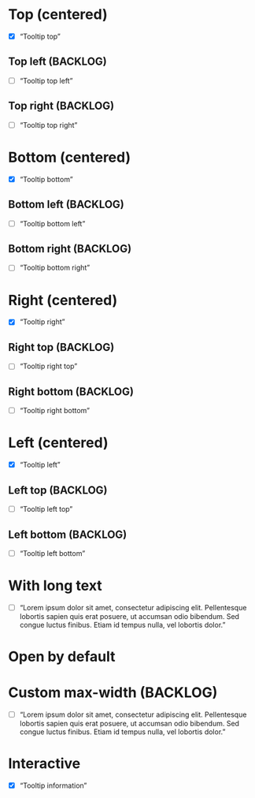 # Top (centered)

- [x] “Tooltip top”

## Top left (BACKLOG)

- [ ] “Tooltip top left”

## Top right (BACKLOG)

- [ ] “Tooltip top right”

# Bottom (centered)

- [x] “Tooltip bottom”

## Bottom left (BACKLOG)

- [ ] “Tooltip bottom left”

## Bottom right (BACKLOG)

- [ ] “Tooltip bottom right”

# Right (centered)

- [x] “Tooltip right”

## Right top (BACKLOG)

- [ ] “Tooltip right top”

## Right bottom (BACKLOG)

- [ ] “Tooltip right bottom”

# Left (centered)

- [x] “Tooltip left”

## Left top (BACKLOG)

- [ ] “Tooltip left top”

## Left bottom (BACKLOG)

- [ ] “Tooltip left bottom”

# With long text

- [ ] “Lorem ipsum dolor sit amet, consectetur adipiscing elit. Pellentesque lobortis sapien quis erat posuere, ut accumsan odio bibendum. Sed congue luctus finibus. Etiam id tempus nulla, vel lobortis dolor.”

# Open by default

# Custom max-width (BACKLOG)

- [ ] “Lorem ipsum dolor sit amet, consectetur adipiscing elit. Pellentesque lobortis sapien quis erat posuere, ut accumsan odio bibendum. Sed congue luctus finibus. Etiam id tempus nulla, vel lobortis dolor.”

# Interactive

- [x] “Tooltip information”